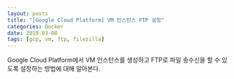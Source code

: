 ```yaml
---
layout: posts
title: "[Google Cloud Platform] VM 인스턴스 FTP 설정"
categories: Docker
date: 2019-03-08
tags: [gcp, vm, ftp, filezilla]
---
```


Google Cloud Platform에서 VM 인스턴스를 생성하고 FTP로 파일 송수신을 할 수 있도록 설정하는 방법에 대해 알아본다.

##
